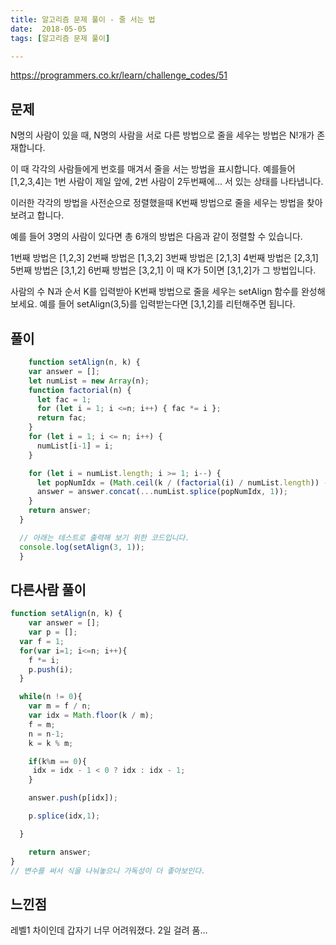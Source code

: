 ```yaml
---
title: 알고리즘 문제 풀이 - 줄 서는 법
date:  2018-05-05
tags: [알고리즘 문제 풀이]

---
```

https://programmers.co.kr/learn/challenge_codes/51

## 문제
N명의 사람이 있을 때, N명의 사람을 서로 다른 방법으로 줄을 세우는 방법은 N!개가 존재합니다.

이 때 각각의 사람들에게 번호를 매겨서 줄을 서는 방법을 표시합니다. 예를들어 [1,2,3,4]는 1번 사람이 제일 앞에, 2번 사람이 2두번째에... 서 있는 상태를 나타냅니다.

이러한 각각의 방법을 사전순으로 정렬했을때 K번째 방법으로 줄을 세우는 방법을 찾아 보려고 합니다.

예를 들어 3명의 사람이 있다면 총 6개의 방법은 다음과 같이 정렬할 수 있습니다.

1번째 방법은 [1,2,3]
2번째 방법은 [1,3,2]
3번째 방법은 [2,1,3]
4번째 방법은 [2,3,1]
5번째 방법은 [3,1,2]
6번째 방법은 [3,2,1]
이 때 K가 5이면 [3,1,2]가 그 방법입니다.

사람의 수 N과 순서 K를 입력받아 K번째 방법으로 줄을 세우는 setAlign 함수를 완성해 보세요. 예를 들어 setAlign(3,5)를 입력받는다면 [3,1,2]를 리턴해주면 됩니다.

## 풀이

```javascript
    function setAlign(n, k) {
    var answer = [];
    let numList = new Array(n);
    function factorial(n) {
      let fac = 1;
      for (let i = 1; i <=n; i++) { fac *= i };
      return fac;
    }
    for (let i = 1; i <= n; i++) {
      numList[i-1] = i;
    }

    for (let i = numList.length; i >= 1; i--) {
      let popNumIdx = (Math.ceil(k / (factorial(i) / numList.length)) - 1) % numList.length;
      answer = answer.concat(...numList.splice(popNumIdx, 1));
    }
    return answer;
  }

  // 아래는 테스트로 출력해 보기 위한 코드입니다.
  console.log(setAlign(3, 1));
  }
```

## 다른사람 풀이
```js
function setAlign(n, k) {
    var answer = [];
    var p = [];
  var f = 1;
  for(var i=1; i<=n; i++){
    f *= i;
    p.push(i);
  }

  while(n != 0){
    var m = f / n;
    var idx = Math.floor(k / m);
    f = m;
    n = n-1;
    k = k % m;

    if(k%m == 0){
     idx = idx - 1 < 0 ? idx : idx - 1;
    }

    answer.push(p[idx]);

    p.splice(idx,1);

  }

    return answer;
}
// 변수를 써서 식을 나눠놓으니 가독성이 더 좋아보인다.
```

## 느낀점
레벨1 차이인데 갑자기 너무 어려워졌다. 2일 걸려 품...